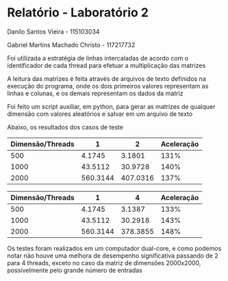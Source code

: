 # Relatório - Laboratório 2

Danilo Santos Vieira - 115103034

Gabriel Martins Machado Christo - 117217732

Foi utilizada a estratégia de linhas intercaladas de acordo com o identificador de cada thread para efetuar a multiplicação das matrizes

A leitura das matrizes é feita através de arquivos de texto definidos na execução do programa, onde os dois primeiros valores representam as linhas e colunas, e os demais representam os dados da matriz

Foi feito um script auxiliar, em python, para gerar as matrizes de qualquer dimensão com valores aleatórios e salvar em um arquivo de texto

Abaixo, os resultados dos casos de teste

| Dimensão/Threads | 1        | 2        | Aceleração |
|------------------|----------|----------|------------|
| 500              | 4.1745   | 3.1801   | 131%       |
| 1000             | 43.5112  | 30.9728  | 140%       |
| 2000             | 560.3144 | 407.0316 | 137%       |

| Dimensão/Threads | 1        | 4        | Aceleração |
|------------------|----------|----------|------------|
| 500              | 4.1745   | 3.1387   | 133%       |
| 1000             | 43.5112  | 30.2918  | 143%       |
| 2000             | 560.3144 | 378.3855 | 148%       |

Os testes foram realizados em um computador dual-core, e como podemos notar não houve uma melhora de desempenho significativa passando de 2 para 4 threads, exceto no caso da matriz de dimensões 2000x2000, possivelmente pelo grande número de entradas

